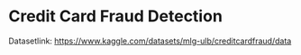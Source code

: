 # Credit Card Fraud Detection

Datasetlink: https://www.kaggle.com/datasets/mlg-ulb/creditcardfraud/data
